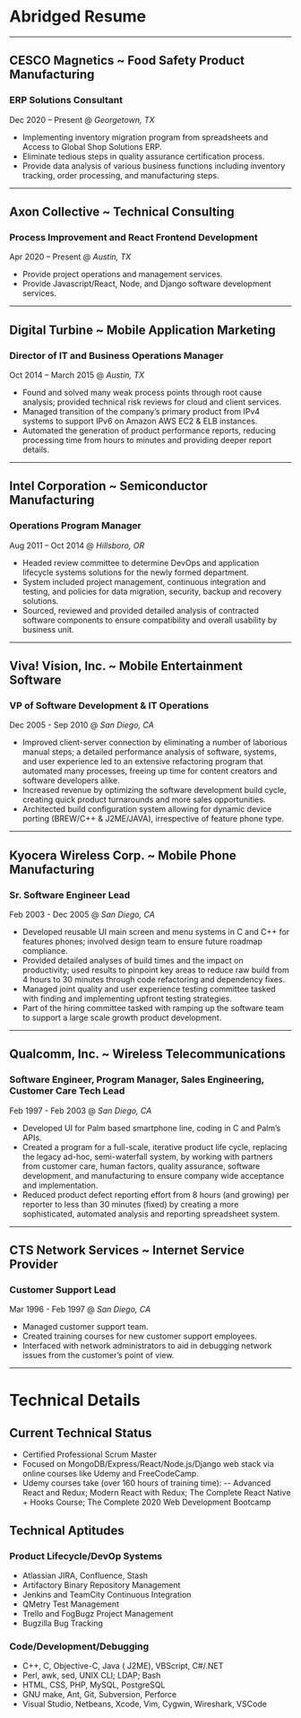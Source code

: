 # Abridged Resume 

---

## CESCO Magnetics ~ Food Safety Product Manufacturing 

### ERP Solutions Consultant

Dec 2020 – Present @ _Georgetown, TX_

- Implementing inventory migration program from spreadsheets and Access to Global Shop Solutions ERP.
- Eliminate tedious steps in quality assurance certification process.
- Provide data analysis of various business functions including inventory tracking, order processing, and manufacturing steps. 

---

## Axon Collective ~ Technical Consulting 

### Process Improvement and React Frontend Development

Apr 2020 – Present @ _Austin, TX_

- Provide project operations and management services.
- Provide Javascript/React, Node, and Django software development services.

---

## Digital Turbine ~ Mobile Application Marketing

### Director of IT and Business Operations Manager

Oct 2014 – March 2015 @ _Austin, TX_

- Found and solved many weak process points through root cause analysis; provided technical risk reviews for cloud and client services.
- Managed transition of the company’s primary product from IPv4 systems to support IPv6 on Amazon AWS EC2 & ELB instances.
- Automated the generation of product performance reports, reducing processing time from hours to minutes and providing deeper report details.

---

## Intel Corporation ~ Semiconductor Manufacturing

### Operations Program Manager

Aug 2011 – Oct 2014 @ _Hillsboro, OR_

- Headed review committee to determine DevOps and application lifecycle systems solutions for the newly formed department.
- System included project management, continuous integration and testing, and policies for data migration, security, backup and recovery solutions.
- Sourced, reviewed and provided detailed analysis of contracted software components to ensure compatibility and overall usability by business unit.

---

## Viva! Vision, Inc. ~ Mobile Entertainment Software

### VP of Software Development & IT Operations

Dec 2005 - Sep 2010 @ _San Diego, CA_

- Improved client-server connection by eliminating a number of laborious manual steps; a detailed performance analysis of software, systems, and user experience led to an extensive refactoring program that automated many processes, freeing up time for content creators and software developers alike.
- Increased revenue by optimizing the software development build cycle, creating quick product turnarounds and more sales opportunities.
- Architected build configuration system allowing for dynamic device porting (BREW/C++ & J2ME/JAVA), irrespective of feature phone type.

---

## Kyocera Wireless Corp. ~ Mobile Phone Manufacturing

### Sr. Software Engineer Lead

Feb 2003 - Dec 2005 @ _San Diego, CA_

- Developed reusable UI main screen and menu systems in C and C++ for features phones; involved design team to ensure future roadmap compliance.
- Provided detailed analyses of build times and the impact on productivity; used results to pinpoint key areas to reduce raw build from 4 hours to 30 minutes through code refactoring and dependency fixes.
- Managed joint quality and user experience testing committee tasked with finding and implementing upfront testing strategies.
- Part of the hiring committee tasked with ramping up the software team to support a large scale growth product development.

---

## Qualcomm, Inc. ~ Wireless Telecommunications

### Software Engineer, Program Manager, Sales Engineering, Customer Care Tech Lead

Feb 1997 - Feb 2003 @ _San Diego, CA_

- Developed UI for Palm based smartphone line, coding in C and Palm’s APIs.
- Created a program for a full-scale, iterative product life cycle, replacing the legacy ad-hoc, semi-waterfall system, by working with partners from customer care, human factors, quality assurance, software development, and manufacturing to ensure company wide acceptance and implementation.
- Reduced product defect reporting effort from 8 hours (and growing) per reporter to less than 30 minutes (fixed) by creating a more sophisticated, automated analysis and reporting spreadsheet system.

---

## CTS Network Services ~ Internet Service Provider

### Customer Support Lead

Mar 1996 - Feb 1997 @ _San Diego, CA_

- Managed customer support team.
- Created training courses for new customer support employees.
- Interfaced with network administrators to aid in debugging network issues from the customer’s point of view.

---

# Technical Details

## Current Technical Status

- Certified Professional Scrum Master
- Focused on MongoDB/Express/React/Node.js/Django web stack via online courses like Udemy and FreeCodeCamp.
- Udemy courses take (over 160 hours of training time):
  -- Advanced React and Redux; Modern React with Redux; The Complete React Native + Hooks Course; The Complete 2020 Web Development Bootcamp

## Technical Aptitudes

### Product Lifecycle/DevOp Systems

- Atlassian JIRA, Confluence, Stash
- Artifactory Binary Repository Management
- Jenkins and TeamCity Continuous Integration
- QMetry Test Management
- Trello and FogBugz Project Management
- Bugzilla Bug Tracking

### Code/Development/Debugging

- C++, C, Objective-C, Java ( J2ME), VBScript, C#/.NET
- Perl, awk, sed, UNIX CLI; LDAP; Bash
- HTML, CSS, PHP, MySQL, PostgreSQL
- GNU make, Ant, Git, Subversion, Perforce
- Visual Studio, Netbeans, Xcode, Vim, Cygwin, Wireshark, VSCode
